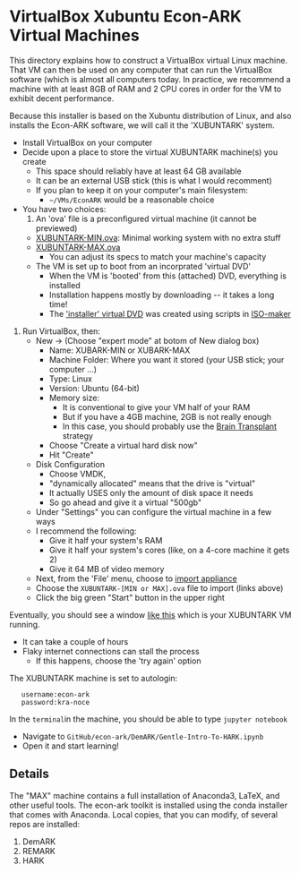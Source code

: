 # VirtualBox Xubuntu Econ-ARK Virtual Machines

This directory explains how to construct a VirtualBox virtual Linux machine.  That VM can then be used on any computer that can run the VirtualBox software (which is almost all computers today.  In practice, we recommend a machine with at least 8GB of RAM and 2 CPU cores in order for the VM to exhibit decent performance.

Because this installer is based on the Xubuntu distribution of Linux, and also installs the Econ-ARK software, we will call it the 'XUBUNTARK' system.

*  Install VirtualBox on your computer
*  Decide upon a place to store the virtual XUBUNTARK machine(s) you create
   * This space should reliably have at least 64 GB available
   * It can be an external USB stick (this is what I would recomment)
   * If you plan to keep it on your computer's main filesystem:
      * `~/VMs/EconARK` would be a reasonable choice
*  You have two choices:
   1. An 'ova' file is a preconfigured virtual machine (it cannot be previewed)
   * [XUBUNTARK-MIN.ova](
   https://drive.google.com/file/d/1JpU4uV6v9myl_xXZh0-rl3ZuITOimEqI/view?usp=sharing): Minimal working system with no extra stuff
   * [XUBUNTARK-MAX.ova](https://drive.google.com/file/d/1HGZbrlamgjOcrQcPjmUyUju97Gm5mHIZ/view?usp=sharing)
      * You can adjust its specs to match your machine's capacity
   * The VM is set up to boot from an incorprated 'virtual DVD'
      * When the VM is 'booted' from this (attached) DVD, everything is installed
	  * Installation happens mostly by downloading -- it takes a long time!
	  * The ['installer' virtual DVD](https://drive.google.com/file/d/1ulAeYjpQsrF14w9aD_xvZs4NBCBHxA4i/view?usp=sharing) was created using scripts in [ISO-maker](./ISO-maker)
1. Run VirtualBox, then:
   * New -> (Choose "expert mode" at botom of New dialog box)
      * Name: XUBARK-MIN or XUBARK-MAX
	  * Machine Folder: Where you want it stored (your USB stick; your computer ...)
	  * Type: Linux
	  * Version: Ubuntu (64-bit)
	  * Memory size: 
	      * It is conventional to give your VM half of your RAM
	      * But if you have a 4GB machine, 2GB is not really enough
		  * In this case, you should probably use the [Brain Transplant]() strategy
	  * Choose "Create a virtual hard disk now"
	  * Hit "Create"
   * Disk Configuration
      * Choose VMDK, 
	  * "dynamically allocated" means that the drive is "virtual"
	  * It actually USES only the amount of disk space it needs
	  * So go ahead and give it a virtual "500gb"
   * Under "Settings" you can configure the virtual machine in a few ways
   * I recommend the following:
      * Give it half your system's RAM
	  * Give it half your system's cores (like, on a 4-core machine it gets 2)
	  * Give it 64 MB of video memory
   * Next, from the 'File' menu, choose to [import appliance](./Import-Appliance.png)
   * Choose the `XUBUNTARK-[MIN or MAX].ova` file to import (links above)
   * Click the big green "Start" button in the upper right

Eventually, you should see a window [like this](./XUBUNTARK-At-Startup.png) which is your XUBUNTARK VM running.
   * It can take a couple of hours
   * Flaky internet connections can stall the process
      * If this happens, choose the 'try again' option

The XUBUNTARK machine is set to autologin:
```
   username:econ-ark
   password:kra-noce
```
In the `terminal`in the machine, you should be able to type `jupyter notebook`
   * Navigate to `GitHub/econ-ark/DemARK/Gentle-Intro-To-HARK.ipynb`
   * Open it and start learning!

## Details

The "MAX" machine contains a full installation of Anaconda3, LaTeX,
and other useful tools. The econ-ark toolkit is installed using the
conda installer that comes with Anaconda.  Local copies, that you can
modify, of several repos are installed:

1. DemARK
1. REMARK
1. HARK
